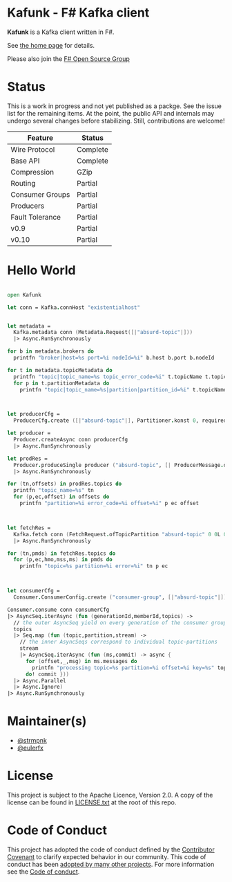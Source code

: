 # Kafunk - F# Kafka client

**Kafunk** is a Kafka client written in F#.

See [the home page](http://jet.github.io/kafunk) for details.

Please also join the [F# Open Source Group](http://fsharp.github.com)

# Status

This is a work in progress and not yet published as a packge. See the issue list for the remaining items. At the point, the public API and internals may undergo several changes before stabilizing. Still, contributions are welcome!

| Feature         | Status   |
| ----------------|----------|
| Wire Protocol   | Complete |
| Base API        | Complete |
| Compression     | GZip     |
| Routing         | Partial  |
| Consumer Groups | Partial  |
| Producers       | Partial  |
| Fault Tolerance | Partial  |
| v0.9            | Partial  |
| v0.10           | Partial  |

# Hello World

```fsharp

open Kafunk

let conn = Kafka.connHost "existentialhost"


let metadata = 
  Kafka.metadata conn (Metadata.Request([|"absurd-topic"|])) 
  |> Async.RunSynchronously

for b in metadata.brokers do
  printfn "broker|host=%s port=%i nodeId=%i" b.host b.port b.nodeId

for t in metadata.topicMetadata do
  printfn "topic|topic_name=%s topic_error_code=%i" t.topicName t.topicErrorCode
  for p in t.partitionMetadata do
    printfn "topic|topic_name=%s|partition|partition_id=%i" t.topicName p.partitionId



let producerCfg = 
  ProducerCfg.create ([|"absurd-topic"|], Partitioner.konst 0, requiredAcks=RequiredAcks.Local)

let producer = 
  Producer.createAsync conn producerCfg 
  |> Async.RunSynchronously

let prodRes =
  Producer.produceSingle producer ("absurd-topic", [| ProducerMessage.ofBytes ("hello world"B) |])
  |> Async.RunSynchronously

for (tn,offsets) in prodRes.topics do
  printfn "topic_name=%s" tn
  for (p,ec,offset) in offsets do
    printfn "partition=%i error_code=%i offset=%i" p ec offset



let fetchRes = 
  Kafka.fetch conn (FetchRequest.ofTopicPartition "absurd-topic" 0 0L 0 0 1000) 
  |> Async.RunSynchronously

for (tn,pmds) in fetchRes.topics do
  for (p,ec,hmo,mss,ms) in pmds do
    printfn "topic=%s partition=%i error=%i" tn p ec



let consumerCfg = 
  Consumer.ConsumerConfig.create ("consumer-group", [|"absurd-topic"|])

Consumer.consume conn consumerCfg
|> AsyncSeq.iterAsync (fun (generationId,memberId,topics) ->
  // the outer AsyncSeq yield on every generation of the consumer groups protocol
  topics
  |> Seq.map (fun (topic,partition,stream) ->
    // the inner AsyncSeqs correspond to individual topic-partitions
    stream
    |> AsyncSeq.iterAsync (fun (ms,commit) -> async {
      for (offset,_,msg) in ms.messages do          
        printfn "processing topic=%s partition=%i offset=%i key=%s" topic partition offset (Message.keyString msg)
      do! commit }))
  |> Async.Parallel
  |> Async.Ignore)
|> Async.RunSynchronously
```

# Maintainer(s)

- [@strmpnk](https://github.com/strmpnk)
- [@eulerfx](https://github.com/eulerfx)

# License

This project is subject to the Apache Licence, Version 2.0. A copy of the license can be found in [LICENSE.txt](LICENSE.txt) at the root of this repo.

# Code of Conduct 

This project has adopted the code of conduct defined by the [Contributor Covenant](http://contributor-covenant.org/) to clarify expected behavior in our community. This code of conduct has been [adopted by many other projects](http://contributor-covenant.org/adopters/). For more information see the [Code of conduct](https://github.com/jet/kafunk/wiki/Code-of-Conduct).

